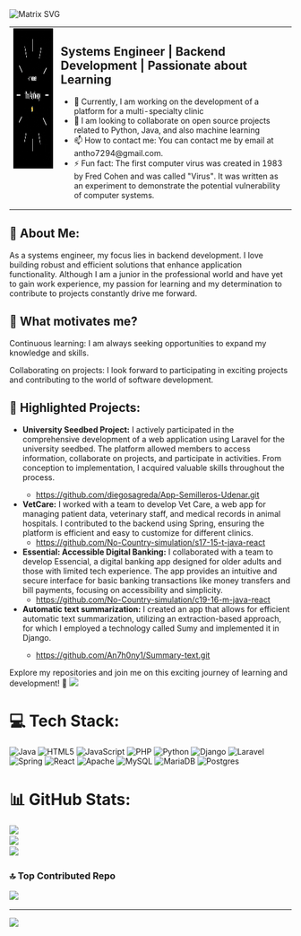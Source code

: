 <!--
**An7h0ny1/An7h0ny1** is a ✨ _special_ ✨ repository because its `README.md` (this file) appears on your GitHub profile.

Here are some ideas to get you started:
-->

<img src="https://raw.githubusercontent.com/rodrigograca31/rodrigograca31/master/matrix.svg" alt="Matrix SVG" style="max-width: 100%;">

<table>
  <tr>
    <td style="vertical-align: top;">
      <img src="migif.gif" alt="Texto alternativo" width="250" height="250" style="margin-right: 20px;" />
    </td>
    <td style="vertical-align: top;">
      <h2>Systems Engineer | Backend Development | Passionate about Learning</h2>
      <ul>
        <li>🔭 Currently, I am working on the development of a platform for a multi-specialty clinic </li>
        <li>👯 I am looking to collaborate on open source projects related to Python, Java, and also machine learning</li>
        <li>📫 How to contact me: You can contact me by email at antho7294@gmail.com.</li>
        <li>⚡ Fun fact: The first computer virus was created in 1983 by Fred Cohen and was called "Virus". It was written as an experiment to demonstrate the potential vulnerability of computer systems.</li>
      </ul>
    </td>
  </tr>
</table>

## 💼 About Me:
As a systems engineer, my focus lies in backend development. I love building robust and efficient solutions that enhance application functionality. Although I am a junior in the professional world and have yet to gain work experience, my passion for learning and my determination to contribute to projects constantly drive me forward.

## 🚀 What motivates me?
Continuous learning: I am always seeking opportunities to expand my knowledge and skills.

Collaborating on projects: I look forward to participating in exciting projects and contributing to the world of software development.

## 🌟 Highlighted Projects:
<ul>
  <li><strong>University Seedbed Project:</strong> I actively participated in the comprehensive development of a web application using Laravel for the university seedbed. The platform allowed members to access information, collaborate on projects, and participate in activities. From conception to implementation, I acquired valuable skills throughout the process.</li>

  - https://github.com/diegosagreda/App-Semilleros-Udenar.git
    
  <li><strong>VetCare:</strong> I worked with a team to develop Vet Care, a web app for managing patient data, veterinary staff, and medical records in animal hospitals. I contributed to the backend using Spring, ensuring the platform is efficient and easy to customize for different clinics.</il>

   - https://github.com/No-Country-simulation/s17-15-t-java-react

  <li><strong>Essential: Accessible Digital Banking:</strong> I collaborated with a team to develop Essencial, a digital banking app designed for older adults and those with limited tech experience. The app provides an intuitive and secure interface for basic banking transactions like money transfers and bill payments, focusing on accessibility and simplicity. </il>
 
  - https://github.com/No-Country-simulation/c19-16-m-java-react
  
  <li><strong>Automatic text summarization:</strong> I created an app that allows for efficient automatic text summarization, utilizing an extraction-based approach, for which I employed a technology called Sumy and implemented it in Django.</li>
  
  - https://github.com/An7h0ny1/Summary-text.git
  
</ul>
Explore my repositories and join me on this exciting journey of learning and development! 🚀

<img src="https://emojis.slackmojis.com/emojis/images/1531849430/4246/blob-sunglasses.gif?1531849430" style="max-width:%; display: inline-block, align: center;" data-target="animated-image.originalImage">



# 💻 Tech Stack:
![Java](https://img.shields.io/badge/java-%23ED8B00.svg?style=plastic&logo=openjdk&logoColor=white) ![HTML5](https://img.shields.io/badge/html5-%23E34F26.svg?style=plastic&logo=html5&logoColor=white) ![JavaScript](https://img.shields.io/badge/javascript-%23323330.svg?style=plastic&logo=javascript&logoColor=%23F7DF1E) ![PHP](https://img.shields.io/badge/php-%23777BB4.svg?style=plastic&logo=php&logoColor=white) ![Python](https://img.shields.io/badge/python-3670A0?style=plastic&logo=python&logoColor=ffdd54) ![Django](https://img.shields.io/badge/django-%23092E20.svg?style=plastic&logo=django&logoColor=white) ![Laravel](https://img.shields.io/badge/laravel-%23FF2D20.svg?style=plastic&logo=laravel&logoColor=white) ![Spring](https://img.shields.io/badge/spring-%236DB33F.svg?style=plastic&logo=spring&logoColor=white) ![React](https://img.shields.io/badge/react-%2320232a.svg?style=plastic&logo=react&logoColor=%2361DAFB) ![Apache](https://img.shields.io/badge/apache-%23D42029.svg?style=plastic&logo=apache&logoColor=white) ![MySQL](https://img.shields.io/badge/mysql-%2300000f.svg?style=plastic&logo=mysql&logoColor=white) ![MariaDB](https://img.shields.io/badge/MariaDB-003545?style=plastic&logo=mariadb&logoColor=white) ![Postgres](https://img.shields.io/badge/postgres-%23316192.svg?style=plastic&logo=postgresql&logoColor=white)
# 📊 GitHub Stats:
![](https://github-readme-stats.vercel.app/api?username=An7h0ny1&theme=dark&hide_border=false&include_all_commits=true&count_private=false)<br/>
![](https://github-readme-streak-stats.herokuapp.com/?user=An7h0ny1&theme=dark&hide_border=false)<br/>
![](https://github-readme-stats.vercel.app/api/top-langs/?username=An7h0ny1&theme=dark&hide_border=false&include_all_commits=true&count_private=false&layout=compact)

### 🔝 Top Contributed Repo
![](https://github-contributor-stats.vercel.app/api?username=An7h0ny1&limit=5&theme=dark&combine_all_yearly_contributions=true)

---
[![](https://visitcount.itsvg.in/api?id=An7h0ny1&icon=0&color=3)](https://visitcount.itsvg.in)

<!-- Proudly created with GPRM ( https://gprm.itsvg.in ) -->

